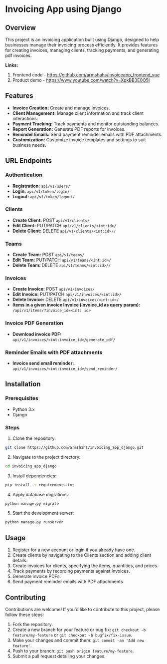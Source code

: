 # Invoicing App using Django


## Overview

This project is an invoicing application built using Django, designed to help businesses manage their invoicing process efficiently. It provides features for creating invoices, managing clients, tracking payments, and generating pdf invoices.

**Links:**
1. Frontend code - https://github.com/armshahs/invoiceapp_frontend_vue
2. Product demo - https://www.youtube.com/watch?v=XpkBB3E0O5I


## Features

- **Invoice Creation:** Create and manage invoices.
- **Client Management:** Manage client information and track client interactions.
- **Payment Tracking:** Track payments and monitor outstanding balances.
- **Report Generation:** Generate PDF reports for invoices.
- **Reminder Emails:** Send payment reminder emails with PDF attachments.
- **Customization:** Customize invoice templates and settings to suit business needs.


## URL Endpoints

### Authentication

- **Registration:** `api/v1/users/`
- **Login:** `api/v1/token/login/`
- **Logout:** `api/v1/token/logout/`


### Clients

- **Create Client:** POST `api/v1/clients/`
- **Edit Client:** PUT/PATCH `api/v1/clients/<int:id>/`
- **Delete Client:** DELETE `api/v1/clients/<int:id>//`


### Teams

- **Create Team:** POST `api/v1/teams/`
- **Edit Team:** PUT/PATCH `api/v1/teams/<int:id>/`
- **Delete Team:** DELETE `api/v1/teams/<int:id>//`


### Invoices

- **Create Invoice:** POST `api/v1/invoices/`
- **Edit Invoice:** PUT/PATCH `api/v1/invoices/<int:id>/`
- **Delete Invoice:** DELETE `api/v1/invoices/<int:id>/`
- **Items in a given invoice Invoice (invoice_id as query param):** `/api/v1/items/?invoice_id=<int: id>`


### Invoice PDF Generation

- **Download invoice PDF:**  `api/v1/invoices/<int:invoice_id>/generate_pdf/`


### Reminder Emails with PDF attachments

- **Invoice send email reminder:**  `api/v1/invoices/<int:invoice_id>/send_reminder/`


## Installation

### Prerequisites

- Python 3.x
- Django

### Steps

1. Clone the repository:

```bash
git clone https://github.com/armshahs/invoicing_app_django.git
```

2. Navigate to the project directory:

```bash
cd invoicing_app_django
```

3. Install dependencies:

```bash
pip install -r requirements.txt
```

4. Apply database migrations:

```bash
python manage.py migrate
```

5. Start the development server:

```bash
python manage.py runserver
```



## Usage

1. Register for a new account or login if you already have one.
2. Create clients by navigating to the Clients section and adding client details.
3. Create invoices for clients, specifying the items, quantities, and prices.
4. Track payments by recording payments against invoices.
5. Generate invoice PDFs.
6. Send payment reminder emails with PDF attachments

## Contributing

Contributions are welcome! If you'd like to contribute to this project, please follow these steps:

1. Fork the repository.
2. Create a new branch for your feature or bug fix: `git checkout -b feature/my-feature` or `git checkout -b bugfix/fix-issue`.
3. Make your changes and commit them: `git commit -am 'Add new feature'`.
4. Push to your branch: `git push origin feature/my-feature`.
5. Submit a pull request detailing your changes.
